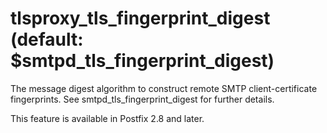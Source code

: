 # tlsproxy_tls_fingerprint_digest (default: $smtpd_tls_fingerprint_digest)
 The message digest algorithm to construct remote SMTP
client-certificate
fingerprints. See smtpd\_tls\_fingerprint\_digest for further details.



 This feature is available in Postfix 2.8 and later. 


